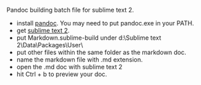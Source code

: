 Pandoc building batch file for sublime text 2.

* install [pandoc](https://code.google.com/p/pandoc/downloads/list). You may need to put pandoc.exe in your PATH.
* get [sublime text 2](http://www.sublimetext.com/2).
* put Markdown.sublime-build under d:\Sublime text 2\Data\Packages\User\
* put other files within the same folder as the markdown doc.
* name the markdown file with .md extension.
* open the .md doc with sublime text 2
* hit Ctrl + b to preview your doc.